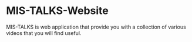 # MIS-TALKS-Website
MIS-TALKS is web application that provide you with a collection of various videos that you will find useful.
